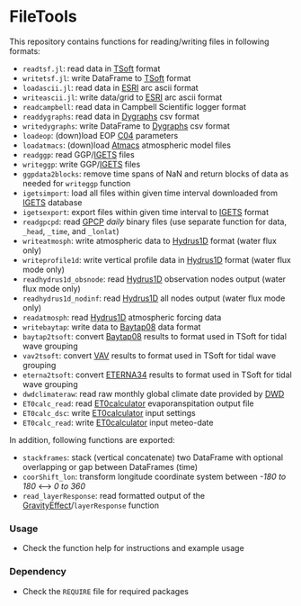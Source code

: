 FileTools
=========
This repository contains functions for reading/writing files in following formats:
* `readtsf.jl`: read data in [TSoft](http://seismologie.oma.be/en/downloads/tsoft) format
* `writetsf.jl`: write DataFrame to [TSoft](http://seismologie.oma.be/en/downloads/tsoft) format
* `loadascii.jl`: read data in [ESRI](https://en.wikipedia.org/wiki/Esri_grid) arc ascii format
* `writeascii.jl`: write data/grid to [ESRI](https://en.wikipedia.org/wiki/Esri_grid) arc ascii format
* `readcampbell`: read data in Campbell Scientific logger format
* `readdygraphs`: read data in [Dygraphs](http://dygraphs.com/tutorial.html) csv format
* `writedygraphs`: write DataFrame to [Dygraphs](http://dygraphs.com/tutorial.html) csv format
* `loadeop`: (down)load EOP [C04](http://hpiers.obspm.fr/iers/eop/eopc04/eopc04_IAU2000.62-now) parameters
* `loadatmacs`: (down)load [Atmacs](/http://atmacs.bkg.bund.de) atmospheric model files
* `readggp`: read GGP/[IGETS](http://gfzpublic.gfz-potsdam.de/pubman/faces/viewItemOverviewPage.jsp?itemId=escidoc:1870888) files
* `writeggp`: write GGP/[IGETS](http://gfzpublic.gfz-potsdam.de/pubman/faces/viewItemOverviewPage.jsp?itemId=escidoc:1870888) files
* `ggpdata2blocks`: remove time spans of NaN and return blocks of data as needed for `writeggp` function
* `igetsimport`: load all files within given time interval downloaded from [IGETS](http://isdc.gfz-potsdam.de/igets-data-base/) database
* `igetsexport`: export files within given time interval to  [IGETS](http://isdc.gfz-potsdam.de/igets-data-base/) format
* `readgpcpd`: read [GPCP](https://precip.gsfc.nasa.gov/gpcp_daily_comb.html) _daily_ binary files (use separate function for data, `_head`, `_time`, and `_lonlat`)
* `writeatmosph`: write atmospheric data to [Hydrus1D](https://www.pc-progress.com/en/Default.aspx?H1D-description#k1) format (water flux only)
* `writeprofile1d`: write vertical profile data in [Hydrus1D](https://www.pc-progress.com/en/Default.aspx?H1D-description#k1) format (water flux mode only)
* `readhydrus1d_obsnode`: read [Hydrus1D](https://www.pc-progress.com/en/Default.aspx?H1D-description#k1) observation nodes output (water flux mode only)
* `readhydrus1d_nodinf`: read [Hydrus1D](https://www.pc-progress.com/en/Default.aspx?H1D-description#k1) all nodes output (water flux mode only)
* `readatmosph`: read [Hydrus1D](https://www.pc-progress.com/en/Default.aspx?H1D-description#k1) atmospheric forcing data
* `writebaytap`: write data to [Baytap08](https://igppweb.ucsd.edu/~agnew/Baytap/baytap.html) data format
* `baytap2tsoft`: convert [Baytap08](https://igppweb.ucsd.edu/~agnew/Baytap/baytap.html) results to format used in TSoft for tidal wave grouping
* `vav2tsoft`: convert [VAV](https://www.sciencedirect.com/science/article/pii/S0098300403000190) results to format used in TSoft for tidal wave grouping
* `eterna2tsoft`: convert [ETERNA34](http://igets.u-strasbg.fr/soft_and_tool.php) results to format used in TSoft for tidal wave grouping
* `dwdclimateraw`: read raw monthly global climate date provided by [DWD](ftp://ftp-cdc.dwd.de/pub/CDC/observations_global/CLIMAT/monthly/raw/)
* `ET0calc_read`: read [ET0calculator](http://www.fao.org/land-water/databases-and-software/eto-calculator/en) evaporanspitation output file
* `ET0calc_dsc`: write [ET0calculator](http://www.fao.org/land-water/databases-and-software/eto-calculator/en) input settings
* `ET0calc_read`: write [ET0calculator](http://www.fao.org/land-water/databases-and-software/eto-calculator/en) input meteo-date 

In addition, following functions are exported:
* `stackframes`: stack (vertical concatenate) two DataFrame with optional overlapping or gap between DataFrames (time)
* `coorShift_lon`: transform longitude coordinate system between _-180 to 180_ <--> _0 to 360_
* `read_layerResponse`: read formatted output of the [GravityEffect](https://github.com/emenems/GravityEffect.jl)/`layerResponse` function

### Usage
* Check the function help for instructions and example usage

### Dependency
* Check the `REQUIRE` file for required packages
